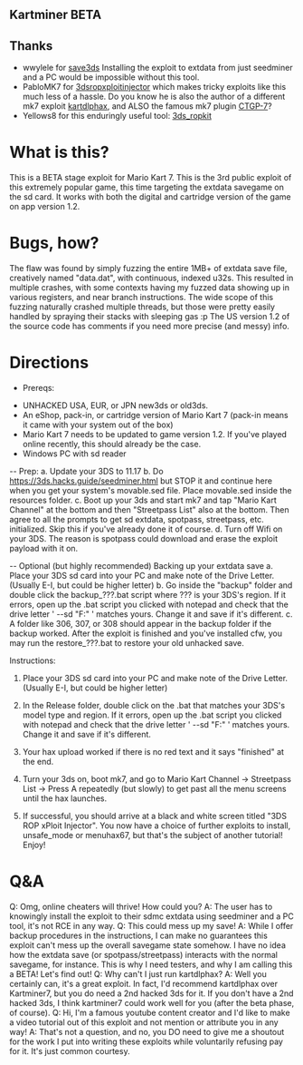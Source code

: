 ## Kartminer BETA

## Thanks 
- wwylele for [save3ds](https://github.com/wwylele/save3ds) Installing the exploit to extdata from just seedminer and a PC would be impossible without this tool.
- PabloMK7 for [3dsropxploitinjector](https://github.com/PabloMK7/3dsropxploitinjector) which makes tricky exploits like this much less of a hassle. Do you know he is also the author of a different mk7 exploit [kartdlphax](https://github.com/PabloMK7/kartdlphax), and ALSO the famous mk7 plugin [CTGP-7](https://ctgp-7.github.io/)?
- Yellows8 for this enduringly useful tool: [3ds_ropkit](https://github.com/yellows8/3ds_ropkit)

# What is this?
This is a BETA stage exploit for Mario Kart 7. This is the 3rd public exploit of this extremely popular game, this time targeting the extdata savegame on the sd card. It works with both the digital and cartridge version of the game on app version 1.2.

# Bugs, how?
The flaw was found by simply fuzzing the entire 1MB+ of extdata save file, creatively named "data.dat", with continuous, indexed u32s. This resulted in multiple crashes, with some contexts having my fuzzed data showing up in various registers, and near branch instructions. The wide scope of this fuzzing naturally crashed multiple threads, but those were pretty easily handled by spraying their stacks with sleeping gas :p The US version 1.2 of the source code has comments if you need more precise (and messy) info.

# Directions
- Prereqs: 
* UNHACKED USA, EUR, or JPN new3ds or old3ds.
* An eShop, pack-in, or cartridge version of Mario Kart 7 (pack-in means it came with your system out of the box)
* Mario Kart 7 needs to be updated to game version 1.2. If you've played online recently, this should already be the case.
* Windows PC with sd reader

-- Prep:
a. Update your 3DS to 11.17 
b. Do https://3ds.hacks.guide/seedminer.html but STOP it and continue here when you get your system's movable.sed file. Place movable.sed inside the resources folder.
c. Boot up your 3ds and start mk7 and tap "Mario Kart Channel" at the bottom and then "Streetpass List" also at the bottom. Then agree to all the prompts to get sd extdata, spotpass, streetpass, etc. initialized. 
Skip this if you've already done it of course.
d. Turn off Wifi on your 3DS. The reason is spotpass could download and erase the exploit payload with it on.

-- Optional (but highly recommended)
Backing up your extdata save
a. Place your 3DS sd card into your PC and make note of the Drive Letter. (Usually E-I, but could be higher letter)
b. Go inside the "backup" folder and double click the backup_???.bat script where ??? is your 3DS's region.
If it errors, open up the .bat script you clicked with notepad and check that the drive letter  ' --sd "F:"  ' matches yours. Change it and save if it's different.
c. A folder like 306, 307, or 308 should appear in the backup folder if the backup worked. 
After the exploit is finished and you've installed cfw, you may run the restore_???.bat to restore your old unhacked save.

Instructions:

1. Place your 3DS sd card into your PC and make note of the Drive Letter. (Usually E-I, but could be higher letter)

2. In the Release folder, double click on the .bat that matches your 3DS's model type and region. 
If it errors, open up the .bat script you clicked with notepad and check that the drive letter  ' --sd "F:"  ' matches yours. Change it and save if it's different.

3. Your hax upload worked if there is no red text and it says "finished" at the end.

4. Turn your 3ds on, boot mk7, and go to Mario Kart Channel -> Streetpass List -> Press A repeatedly (but slowly) to get past all the menu screens until the hax launches.

5. If successful, you should arrive at a black and white screen titled "3DS ROP xPloit Injector". You now have a choice of further exploits to install, unsafe_mode or menuhax67, but that's the subject of another tutorial!
Enjoy!

# Q&A

Q: Omg, online cheaters will thrive! How could you?
A: The user has to knowingly install the exploit to their sdmc extdata using seedminer and a PC tool, it's not RCE in any way.
Q: This could mess up my save!
A: While I offer backup procedures in the instructions, I can make no guarantees this exploit can't mess up the overall savegame state somehow. I have no idea how the extdata save (or spotpass/streetpass) interacts with the normal savegame, for instance. This is why I need testers, and why I am calling this a BETA! Let's find out!
Q: Why can't I just run kartdlphax?
A: Well you certainly can, it's a great exploit. In fact, I'd recommend kartdlphax over Kartminer7, but you do need a 2nd hacked 3ds for it. If you don't have a 2nd hacked 3ds, I think kartminer7 could work well for you (after the beta phase, of course).
Q: Hi, I'm a famous youtube content creator and I'd like to make a video tutorial out of this exploit and not mention or attribute you in any way!
A: That's not a question, and no, you DO need to give me a shoutout for the work I put into writing these exploits while voluntarily refusing pay for it. It's just common courtesy.